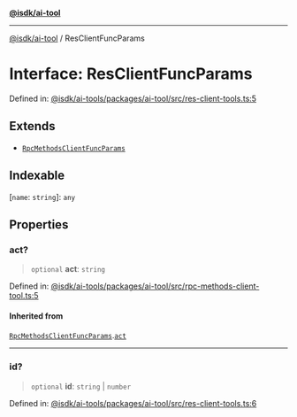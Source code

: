 [**@isdk/ai-tool**](../README.md)

***

[@isdk/ai-tool](../globals.md) / ResClientFuncParams

# Interface: ResClientFuncParams

Defined in: [@isdk/ai-tools/packages/ai-tool/src/res-client-tools.ts:5](https://github.com/isdk/ai-tool.js/blob/d0765f898f217d97c57c6949502b4a7bef5dce5e/src/res-client-tools.ts#L5)

## Extends

- [`RpcMethodsClientFuncParams`](RpcMethodsClientFuncParams.md)

## Indexable

\[`name`: `string`\]: `any`

## Properties

### act?

> `optional` **act**: `string`

Defined in: [@isdk/ai-tools/packages/ai-tool/src/rpc-methods-client-tool.ts:5](https://github.com/isdk/ai-tool.js/blob/d0765f898f217d97c57c6949502b4a7bef5dce5e/src/rpc-methods-client-tool.ts#L5)

#### Inherited from

[`RpcMethodsClientFuncParams`](RpcMethodsClientFuncParams.md).[`act`](RpcMethodsClientFuncParams.md#act)

***

### id?

> `optional` **id**: `string` \| `number`

Defined in: [@isdk/ai-tools/packages/ai-tool/src/res-client-tools.ts:6](https://github.com/isdk/ai-tool.js/blob/d0765f898f217d97c57c6949502b4a7bef5dce5e/src/res-client-tools.ts#L6)
